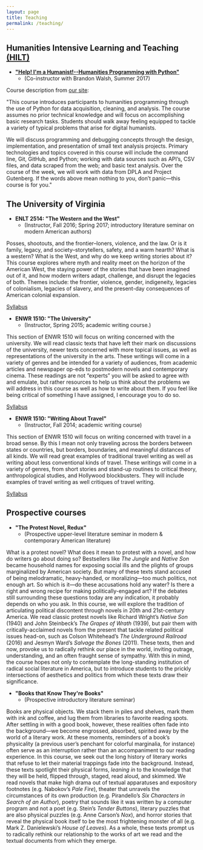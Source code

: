```yaml
---
layout: page
title: Teaching
permalink: /teaching/
---
```


## Humanities Intensive Learning and Teaching [(HILT)](http://dhtraining.org/hilt/)
* [**"Help! I'm a Humanist!--Humanities Programming with Python"**](https://humanitiesprogramming.github.io/)
  - (Co-instructor with Brandon Walsh, Summer 2017)

Course description from [our site](https://humanitiesprogramming.github.io):

"This course introduces participants to humanities programming through the use of Python for data acquisition, cleaning, and analysis. The course assumes no prior technical knowledge and will focus on accomplishing basic research tasks. Students should walk away feeling equipped to tackle a variety of typical problems that arise for digital humanists.

We will discuss programming and debugging concepts through the design, implementation, and presentation of small text analysis projects. Primary technologies and topics covered in this course will include the command line, Git, GitHub, and Python; working with data sources such as API’s, CSV files, and data scraped from the web; and basic text analysis. Over the course of the week, we will work with data from DPLA and Project Gutenberg. If the words above mean nothing to you, don’t panic—this course is for you."

## The University of Virginia
* **ENLT 2514: "The Western and the West"**
    - (Instructor, Fall 2016; Spring 2017; introductory literature seminar on modern American authors)

Posses, shootouts, and the frontier–loners, violence, and the law. Or is it family, legacy, and society–storytellers, safety, and a warm hearth? What is a western? What is the West, and why do we keep writing stories about it? This course explores where myth and reality meet on the horizon of the American West, the staying power of the stories that have been imagined out of it, and how modern writers adapt, challenge, and disrupt the legacies of both. Themes include: the frontier, violence, gender, indigeneity, legacies of colonialism, legacies of slavery, and the present-day consequences of American colonial expansion.

[Syllabus](https://reedeth.github.io/assets/The_Western_and_the_West_ENLT_17_S.pdf)

* **ENWR 1510: "The University"**
    - (Instructor, Spring 2015; academic writing course.)

This section of ENWR 1510 will focus on writing concerned with the university.  We will read classic texts that have left their mark on discussions of the university, newer texts concerned with more topical issues, as well as representations of the university in the arts.  These writings will come in a variety of genres and be intended for a variety of audiences, from academic articles and newspaper op-eds to postmodern novels and contemporary cinema. These readings are not “experts” you will be asked to agree with and emulate, but rather resources to help us think about the problems we will address in this course as well as how to write about them. If you feel like being critical of something I have assigned, I encourage you to do so.

[Syllabus](https://reedeth.github.io/assets/The_University_ENWR_15_S.pdf)

* **ENWR 1510: "Writing About Travel"**
    - (Instructor, Fall 2014; academic writing course)

This section of ENWR 1510 will focus on writing concerned with travel in a broad sense. By this I mean not only traveling across the borders between states or countries, but borders, boundaries, and meaningful distances of all kinds.  We will read great examples of traditional travel writing as well as writing about less conventional kinds of travel. These writings will come in a variety of genres, from short stories and stand-up routines to critical theory, anthropological studies, and Hollywood blockbusters. They will include examples of travel writing as well critiques of travel writing.

[Syllabus](https://reedeth.github.io/assets/Writing_About_Travel_ENWR_14_F.pdf)

## Prospective courses
* **"The Protest Novel, Redux"**
    - (Prospective upper-level literature seminar in modern & contemporary American literature)

What is a protest novel? What does it mean to protest with a novel, and how do writers go about doing so? Bestsellers like *The Jungle* and *Native Son* became household names for exposing social ills and the plights of groups marginalized by American society. But many of these texts stand accused of being melodramatic, heavy-handed, or moralizing—too much politics, not enough art. So which is it—do these accusations hold any water? Is there a right and wrong recipe for making politically-engaged art? If the debates still surrounding these questions today are any indication, it probably depends on who you ask. In this course, we will explore the tradition of articulating political discontent through novels in 20th and 21st-century America. We read classic protest novels like Richard Wright’s *Native Son* (1940) and John Steinbeck’s *The Grapes of Wrath* (1939), but pair them with critically-acclaimed novels from the present that tackle related political issues head-on, such as Colson Whitehead’s *The Underground Railroad* (2016) and Jesmyn Ward’s *Salvage the Bones* (2011). These texts, then and now, provoke us to radically rethink our place in the world, inviting outrage, understanding, and an often fraught sense of sympathy. With this in mind, the course hopes not only to contemplate the long-standing institution of radical social literature in America, but to introduce students to the prickly intersections of aesthetics and politics from which these texts draw their significance.

* **"Books that Know They're Books"**
    - (Prospective introductory literature seminar)

Books are physical objects. We stack them in piles and shelves, mark them with ink and coffee, and lug them from libraries to favorite reading spots. After settling in with a good book, however, these realities often fade into the background—we become engrossed, absorbed, spirited away by the world of a literary work. At these moments, reminders of a book’s physicality (a previous user’s penchant for colorful marginalia, for instance) often serve as an interruption rather than an accompaniment to our reading experience. In this course, we seek out the long history of literary works that refuse to let their material trappings fade into the background. Instead, these texts spotlight their physical forms, *leaning in* to the knowledge that they will be held, flipped through, staged, read aloud, and skimmed. We read novels that make high drama out of textual apparatuses and expository footnotes (e.g. Nabokov’s *Pale Fire*), theater that unravels the circumstances of its own production (e.g. Pirandello’s *Six Characters in Search of an Author*), poetry that sounds like it was written by a computer program and not a poet (e.g. Stein’s *Tender Buttons*), literary puzzles that are also physical puzzles (e.g. Anne Carson’s *Nox*), and horror stories that reveal the physical book itself to be the most frightening monster of all (e.g. Mark Z. Danielewski’s *House of Leaves*). As a whole, these texts prompt us to radically rethink our relationship to the works of art we read and the textual documents from which they emerge.
